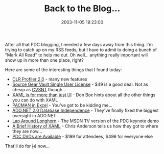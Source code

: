 ﻿---
layout: post
title: "Back to the Blog..."
comments: false
date: 2003-11-05 19:23:00
updated: 2004-05-01 16:16:00
categories:
 - Technology
subtext-id: 9f77a817-3de2-4efb-b8b3-0d531ddd6b46
alias: /blog/Back-to-the-Blog.aspx
---


After all that PDC blogging, I needed a few days away from this thing. I'm trying to catch up on my RSS feeds, but I have to admit to doing a bunch of "Mark All Read" to help me out. Oh well... anything really important will show up in more than one place, right?

Here are some of the interesting things that I found today:

  * [CLR Profiler 2.0](http://www.microsoft.com/downloads/details.aspx?familyid=86ce6052-d7f4-4aeb-9b7a-94635beebdda&displaylang=en) - many new features
  * [Source Gear Vault Single User License](https://store.sourcegear.com/Sales/catalog.asp) - $49 is a good deal. Not as cheap as [CVSNT](http://www.cvsnt.org/) though...
  * [XAML is for more than just UI](http://www.gotdotnet.com/team/dbox/default.aspx?key=2003-11-04T09:14:15Z) - Don Box hints about all the other things you can do with XAML
  * [PACMAN in Excel](http://www.geocities.jp/nchikada/pac/) - You've got to be kidding me...
  * [ADO.NET 2.0 Database Independence](http://weblogs.asp.net/cnagel/posts/34657.aspx) - They've finally fixed the biggest oversight in ADO.NET
  * [Lap Around Longhorn](http://msdn.microsoft.com/msdntv/episode.aspx?xml=episodes/en/20031028LHORNDB/manifest.xml) - The MSDN TV version of the PDC keynote demo
  * [A Brief History of XAML](http://www.simplegeek.com/permalink.aspx/100aec62-3352-4c35-b471-f3f2fa5fac5a) - Chris Anderson tells us how they got to where they are now...
  * [PDC DVDs are Available](http://msdn.microsoft.com/events/pdc/after/default.aspx) - $199 for attendees, $499 for everyone else

That'll do for├é now...
